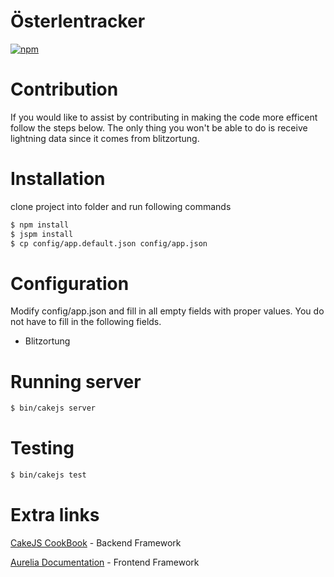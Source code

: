 # Österlentracker

[![npm](https://travis-ci.org/osterlentracker/osterlentracker.svg?branch=master)](https://travis-ci.org/osterlentracker/osterlentracker)

# Contribution

If you would like to assist by contributing in making the code more efficent
follow the steps below. The only thing you won't be able to do is receive lightning data
since it comes from blitzortung.

# Installation

clone project into folder and run following commands

```bash
$ npm install
$ jspm install
$ cp config/app.default.json config/app.json
```
# Configuration

Modify config/app.json and fill in all empty fields with proper values. You do not have to fill in
the following fields.

* Blitzortung

# Running server

```bash
$ bin/cakejs server
```

# Testing

```bash
$ bin/cakejs test
```

# Extra links

[CakeJS CookBook](https://book.cakejs.net) - Backend Framework

[Aurelia Documentation](http://aurelia.io/docs.html) - Frontend Framework
